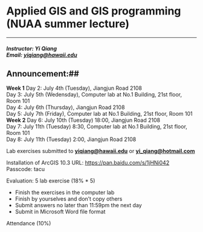 # Applied GIS and GIS programming (NUAA summer lecture)
---
##### Instructor: Yi Qiang <br/>Email: yiqiang@hawaii.edu 

## Announcement:##
**Week 1**
Day 2: July 4th (Tuesday), Jiangjun Road 2108<br>
Day 3: July 5th (Wedensday), Computer lab at No.1 Building, 21st floor, Room 101<br>
Day 4: July 6th (Thursday), Jiangjun Road 2108<br>
Day 5: July 7th (Friday), Computer lab at No.1 Building, 21st floor, Room 101<br>
**Week 2**
Day 6: July 10th (Tuesday) 18:00, Jiangjun Road 2108<br>
Day 7: July 11th (Tuesday) 8:30, Computer lab at No.1 Building, 21st floor, Room 101<br>
Day 8: July 11th (Tuesday) 2:00, Jiangjun Road 2108<br>


Lab exercises submitted to **yiqiang@hawaii.edu** or **yi_qiang@hotmail.com**


Installation of ArcGIS 10.3
URL: https://pan.baidu.com/s/1jHNi042 
Passcode: tacu


Evaluation:
5 lab exercise (18% * 5)

- Finish the exercises in the computer lab
- Finish by yourselves and don’t copy others
- Submit answers no later than 11:59pm the next day
- Submit in Microsoft Word file format 

Attendance (10%)
